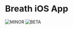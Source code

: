 # Breath iOS App

![MINOR](https://github.com/LucasCarioca/breath-ios/workflows/MINOR/badge.svg)
![BETA](https://github.com/LucasCarioca/breath-ios/workflows/BETA/badge.svg)